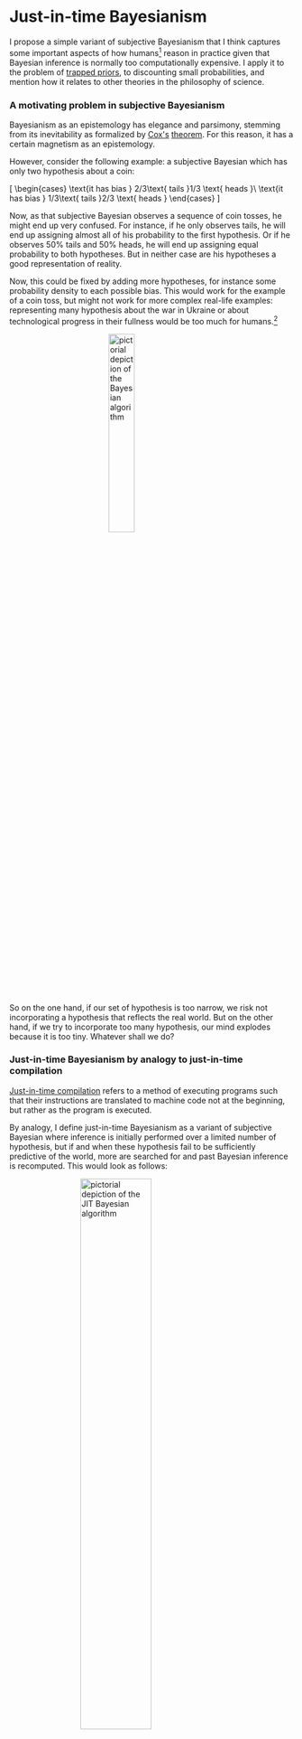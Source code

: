 Just-in-time Bayesianism
========================

I propose a simple variant of subjective Bayesianism that I think captures some important aspects of how humans[^1] reason in practice given that Bayesian inference is normally too computationally expensive. I apply it to the problem of [trapped priors](https://astralcodexten.substack.com/p/trapped-priors-as-a-basic-problem), to discounting small probabilities, and mention how it relates to other theories in the philosophy of science.

### A motivating problem in subjective Bayesianism

Bayesianism as an epistemology has elegance and parsimony, stemming from its inevitability as formalized by [Cox's](https://en.wikipedia.org/wiki/Cox's_theorem) [theorem](https://nunosempere.com/blog/2022/08/31/on-cox-s-theorem-and-probabilistic-induction/). For this reason, it has a certain magnetism as an epistemology.

However, consider the following example: a subjective Bayesian which has only two hypothesis about a coin:

<script src="https://polyfill.io/v3/polyfill.min.js?features=es6"></script>
<script id="MathJax-script" async src="https://cdn.jsdelivr.net/npm/mathjax@3/es5/tex-mml-chtml.js"></script>
<!-- Note: to correctly render this math, compile this markdown with 
/usr/bin/markdown -f fencedcode -f ext -f footnote -f latex $1
where /usr/bin/markdown is the discount markdown binary
https://github.com/Orc/discount
http://www.pell.portland.or.us/~orc/Code/discount/
-->


\[
    \begin{cases}
      \text{it has bias } 2/3\text{ tails }1/3 \text{ heads }\\
      \text{it has bias } 1/3\text{ tails }2/3 \text{ heads }
    \end{cases}
\]

Now, as that subjective Bayesian observes a sequence of coin tosses, he might end up very confused. For instance, if he only observes tails, he will end up assigning almost all of his probability to the first hypothesis. Or if he observes 50% tails and 50% heads, he will end up assigning equal probability to both hypotheses. But in neither case are his hypotheses a good representation of reality.

Now, this could be fixed by adding more hypotheses, for instance some probability density to each possible bias. This would work for the example of a coin toss, but might not work for more complex real-life examples: representing many hypothesis about the war in Ukraine or about technological progress in their fullness would be too much for humans.[^2]

<img src="https://i.imgur.com/vqc48uT.png" alt="pictorial depiction of the Bayesian algorithm"  style="display: block; margin-left: auto; margin-right: auto; width: 30%;" >

So on the one hand, if our set of hypothesis is too narrow, we risk not incorporating a hypothesis that reflects the real world. But on the other hand, if we try to incorporate too many hypothesis, our mind explodes because it is too tiny. Whatever shall we do?

### Just-in-time Bayesianism by analogy to just-in-time compilation

[Just-in-time compilation](https://en.wikipedia.org/wiki/Just-in-time_compilation) refers to a method of executing programs such that their instructions are translated to machine code not at the beginning, but rather as the program is executed. 

By analogy, I define just-in-time Bayesianism as a variant of subjective Bayesian where inference is initially performed over a limited number of hypothesis, but if and when these hypothesis fail to be sufficiently predictive of the world, more are searched for and past Bayesian inference is recomputed. This would look as follows:

<img src="https://i.imgur.com/CwLA5EG.png" alt="pictorial depiction of the JIT Bayesian algorithm"  style="display: block; margin-left: auto; margin-right: auto; width: 50%;" >

I intuit that this method could be used to run a version of Solomonoff induction that converges to the correct hypothesis that describes a computable phenomenon in a finite (but still enormous) amount of time. More generally, I intuit that just-in-time Bayesianism will have some nice convergence guarantees.

### As this relates to...

#### ignoring small probabilities

[Kosonen 2022](https://philpapers.org/archive/KOSTPO-18.pdf) explores a setup in which an agent ignores small probabilities of vast value, in the context of trying to deal with the "fanaticism" of various ethical theories. 

Here is my perspective on this dilemma:

- On the one hand, neglecting small probabilities has the benefit of making expected calculations computationally tractable: if we didn't ignore at least some possibilities, we would never finish these calculations. 
- But on the other hand, the various available methods for ignoring small probabilities are not robust. For example, they are not going to be robust to situations in which these probabilities shift (see p. 181, "The Independence Money Pump", [Kosonen 2022](https://philpapers.org/archive/KOSTPO-18.pdf)).
  - For example, one could have been very sure that the Sun orbits the Earth---which could have some theological and moral implications---and thus initially assign a ver small probability to the reverse. But if one ignores very small probabilities ex-ante, one might not able to update in the face of new evidence.
  - Similarly, one could have assigned very small probability to a world war. But if one initialy discarded this probability completely, one would not be able to update in the face of new evidence as war approaches.

Just-in-time Bayesianism might solve this problem by indeed ignoring small probabilities at the beginning, but expanding the search for hypotheses if current hypotheses aren't very predictive of the world we observe. In particular, if the chance of a possibility rises continuously before it happens, just-in-time Bayesianism might have some time to deal with new unexpected possibilities.

#### ...the problem of trapped priors

In [Trapped Priors As A Basic Problem Of Rationality](https://astralcodexten.substack.com/p/trapped-priors-as-a-basic-problem), Scott Alexander considers the case of a man who was previously unafraid of dogs, and then had a scary experience related to a dog---for our purposes imagine that they were bitten by a dog.

Just-in-time Bayesianism would explain this as follows.

- At the beginning, the man had just one hypothesis, which is "dogs are fine"
- The man is bitten by a dog. Society claims that this was a freak accident, but this doesn't explain the man's experiences. So the man starts a search for new hypotheses
- After the search, the new hypotheses and their probabilities might be something like:

\[
    \begin{cases}
      \text{Dogs are fine, this was just a freak accident }\\
      \text{Society is lying. Dogs are not fine, but rather they bite with a frequency of } \frac{2}{n+2}\text{, where n is the number of total encounters the man has had}
    \end{cases}
\]

The second estimate is the estimate produced by [Laplace's law](https://en.wikipedia.org/wiki/Rule_of_succession)---an instance of Bayesian reasoning given an ignorance prior---given one "success" (a dog biting a human) and \(n\) "failures" (a dog not biting a human).

Now, because the first hypothesis assigns very low probability to what the man has experienced, a whole bunch of the probability goes to the second hypothesis. Note that the prior degree of credence to assign to this second hypothesis *isn't* governed by Bayes' law, and so one can't do a straightforward Bayesian update. 

But now, with more and more encounters, the probability assigned by the second hypothesis, will be as \(\frac{2}{n+2}\), where \(n\) is the number of times the man interacts with a dog. But this goes down very slowly:

![](https://i.imgur.com/UntdNrR.png)

In particular, you need to experience around as many interactions as you previously have without a dog for \(p(n) =\frac{2}{n+2}\) to halve. But note that this in expectation approximately produces another dog bite! Hence the optimal move might be to avoid encountering new evidence (because the chance of another dog bite is now too large), hence the trapped priors.

#### ...philosophy of science

The [strong programme](https://en.wikipedia.org/wiki/Strong_programme) in the sociology of science aims to explain science only with reference to the sociological conditionst that bring it about. There are also various accounts of science which aim to faithfully describe how science is actually practiced.

Well, I'm more attracted to trying to explain the workings of science with reference to the ideal mechanism from which they fall short. And I think that just-in-time Bayesianism parsimoniously explains some aspects with reference to:

1. Bayesianism as the optimal/rational procedure for assigning degrees of belief to statements.
2. necessary patches which result from the lack of infinite computational power.

As a result, just-in-time Bayesianism not only does well in the domains in which normal Bayesianism does well:
- It smoothly processes the distinction between background knowledge and new revelatory evidence
- It grasps that both confirmatory and falsificatory evidence are important---which inductionism/confirmationism and naïve forms of falsificationism both fail at
- It parsimoniously dissolves the problem of induction: one never reaches certainty, and instead accumulates Bayesian evidence.

But it is also able to shed some light in some phenomena where alternative theories of science have traditionally fared better:

- It interprets the difference between scientific revolutions (where the paradigm changes) and normal science (where the implications of the paradigm are fleshd out) as a result of finite computational power
- It does a bit better at explaining the problem of priors, where the priors are just the hypothesis that humanity has had enough computing power to generate.

Though it is still not perfect

- the "problem of priors" is still not really dissolved to a nice degree of satisfaction.
- the step of acquiring more hypotheses is not really explained, and it is also a feature of other philosophies of science, so it's unclear that this is that much of a win for just-in-time Bayesianism.

So anyways, in philosophy of science the main advantages that just-in-time Bayesianism has is being able to keep some of the more compelling features of Bayesianism, while at the same time also being able to explain some features that other philosophy of science theories have.

### Some other related theories and alternatives.

- Non-Bayesian epistemology: e.g., falsificationism, positivism, etc.
- [Infra-Bayesianism](https://www.alignmentforum.org/posts/Zi7nmuSmBFbQWgFBa/infra-bayesianism-unwrapped), a theory of Bayesianism which, amongst other things, is robust to adversaries filtering evidence
- [Logical induction](https://intelligence.org/files/LogicalInduction.pdf), which also seems uncomputable on account of considering all hypotheses, but which refines itself in finite time
- Predictive processing, in which an agent changes the world so that it conforms to its internal model.
- etc.

### Conclusion

In conclusion, I sketched a simple variation of subjective Bayesianism that is able to deal with limited computing power. I find that it sheds some clarity in various fields, and considered cases in the philosophy of science, discounting small probabilities in moral philosophy, and the applied rationality community.

[^1]: I think that the model has more explanatory power when applied to groups of humans that can collectively reason.

[^2]: In the limit, we would arrive at Solomonoff induction, a model of perfect inductive inference that assigns a probability to all computable hypothesis. [Here](http://www.vetta.org/documents/legg-1996-solomonoff-induction.pdf) is an explanation of Solomonoff induction[^3].

[^3]: The author appears to be the [cofounder of DeepMind](https://en.wikipedia.org/wiki/Shane_Legg).

<p>
  <section id='isso-thread'>
  <noscript>Javascript needs to be activated to view comments.</noscript>
  </section>
</p>
